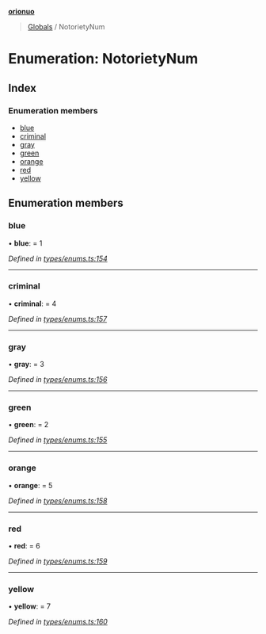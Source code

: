 **[orionuo](../README.md)**

> [Globals](../globals.md) / NotorietyNum

# Enumeration: NotorietyNum

## Index

### Enumeration members

* [blue](notorietynum.md#blue)
* [criminal](notorietynum.md#criminal)
* [gray](notorietynum.md#gray)
* [green](notorietynum.md#green)
* [orange](notorietynum.md#orange)
* [red](notorietynum.md#red)
* [yellow](notorietynum.md#yellow)

## Enumeration members

### blue

•  **blue**:  = 1

*Defined in [types/enums.ts:154](https://github.com/msviha/orionuo/blob/8a6e7bf/src/types/enums.ts#L154)*

___

### criminal

•  **criminal**:  = 4

*Defined in [types/enums.ts:157](https://github.com/msviha/orionuo/blob/8a6e7bf/src/types/enums.ts#L157)*

___

### gray

•  **gray**:  = 3

*Defined in [types/enums.ts:156](https://github.com/msviha/orionuo/blob/8a6e7bf/src/types/enums.ts#L156)*

___

### green

•  **green**:  = 2

*Defined in [types/enums.ts:155](https://github.com/msviha/orionuo/blob/8a6e7bf/src/types/enums.ts#L155)*

___

### orange

•  **orange**:  = 5

*Defined in [types/enums.ts:158](https://github.com/msviha/orionuo/blob/8a6e7bf/src/types/enums.ts#L158)*

___

### red

•  **red**:  = 6

*Defined in [types/enums.ts:159](https://github.com/msviha/orionuo/blob/8a6e7bf/src/types/enums.ts#L159)*

___

### yellow

•  **yellow**:  = 7

*Defined in [types/enums.ts:160](https://github.com/msviha/orionuo/blob/8a6e7bf/src/types/enums.ts#L160)*

